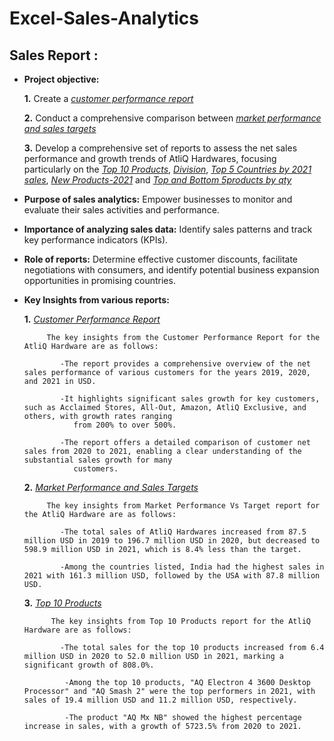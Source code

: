 # Excel-Sales-Analytics
## Sales Report :


- **Project objective:** 

    **1.** Create a _[customer performance report](https://github.com/RiyaKamboj/Excel-Sales-Analytics/blob/main/Customer%20Performance%20Report.pdf)_ 

    **2.** Conduct a comprehensive comparison between _[market performance and sales targets](https://github.com/RiyaKamboj/Excel-Sales-Analytics/blob/main/Market%20Performance%20vs%20Target.pdf)_
  
    **3.** Develop a comprehensive set of reports to assess the net sales performance and growth trends of AtliQ Hardwares, focusing particularly on the _[Top 10 Products](https://github.com/RiyaKamboj/Excel-Sales-Analytics/blob/main/Top%2010%20Products.pdf)_, _[Division](https://github.com/RiyaKamboj/Excel-Sales-Analytics/blob/main/Division.pdf)_, _[Top 5 Countries by 2021 sales](https://github.com/RiyaKamboj/Excel-Sales-Analytics/blob/main/TOP%205%20COUNTRIES%20BY%202021%20SALES.pdf)_,
 _[New Products-2021](https://github.com/RiyaKamboj/Excel-Sales-Analytics/blob/main/New%20Products%20-%202021.pdf)_ and _[Top and Bottom 5products by qty](https://github.com/RiyaKamboj/Excel-Sales-Analytics/blob/main/Top%20and%20Bottom%205%20by%20quantity.pdf)_

- **Purpose of sales analytics:** Empower businesses to monitor and evaluate their sales activities and performance.

- **Importance of analyzing sales data:** Identify sales patterns and track key performance indicators (KPIs).

- **Role of reports:** Determine effective customer discounts, facilitate negotiations with consumers, and identify potential business expansion opportunities in promising countries.

- **Key Insights from various reports:** 

    **1.** _[Customer Performance Report](https://github.com/RiyaKamboj/Excel-Sales-Analytics/blob/main/Customer%20Performance%20Report.pdf)_

           The key insights from the Customer Performance Report for the AtliQ Hardware are as follows:
  
              -The report provides a comprehensive overview of the net sales performance of various customers for the years 2019, 2020, and 2021 in USD.
  
              -It highlights significant sales growth for key customers, such as Acclaimed Stores, All-Out, Amazon, AtliQ Exclusive, and others, with growth rates ranging 
                 from 200% to over 500%.
  
              -The report offers a detailed comparison of customer net sales from 2020 to 2021, enabling a clear understanding of the substantial sales growth for many 
                 customers.
    **2.** _[Market Performance and Sales Targets](https://github.com/RiyaKamboj/Excel-Sales-Analytics/blob/main/Market%20Performance%20vs%20Target.pdf)_

           The key insights from Market Performance Vs Target report for the AtliQ Hardware are as follows:
  
              -The total sales of AtliQ Hardwares increased from 87.5 million USD in 2019 to 196.7 million USD in 2020, but decreased to 598.9 million USD in 2021, which is 8.4% less than the target.
  
              -Among the countries listed, India had the highest sales in 2021 with 161.3 million USD, followed by the USA with 87.8 million USD.

    **3.** _[Top 10 Products](https://github.com/RiyaKamboj/Excel-Sales-Analytics/blob/main/Top%2010%20Products.pdf)_

            The key insights from Top 10 Products report for the AtliQ Hardware are as follows:

              -The total sales for the top 10 products increased from 6.4 million USD in 2020 to 52.0 million USD in 2021, marking a significant growth of 808.0%.
  
               -Among the top 10 products, "AQ Electron 4 3600 Desktop Processor" and "AQ Smash 2" were the top performers in 2021, with sales of 19.4 million USD and 11.2 million USD, respectively.

               -The product "AQ Mx NB" showed the highest percentage increase in sales, with a growth of 5723.5% from 2020 to 2021.
  
